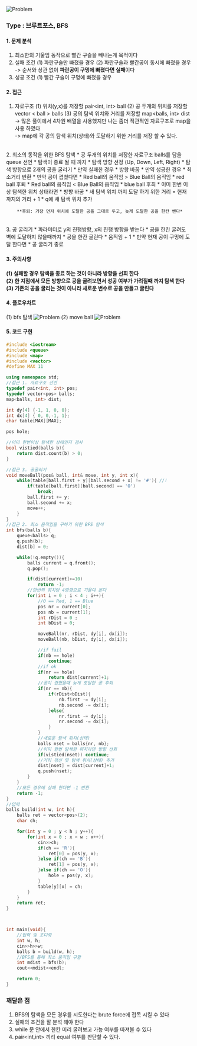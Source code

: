 ![Problem](https://raw.githubusercontent.com/seongjinkime/problem-solving/master/images/13460.png)
### Type : 브루트포스, BFS

#### 1. 문제 분석
1. 최소한의 기울임 동작으로 빨간 구슬을 빼내는게 목적이다  
2. 실패 조건
    (1) 파란구슬만 빠졌을 경우
    (2) 파란구슬과 빨간공이 동시에 빠졌을 경우
    -> 순서와 상관 없이 **파란공이 구멍에 빠졌다면 실패**이다
3. 성공 조건
    (1) 빨간 구슬이 구멍에 빠졌을 경우

#### 2. 접근
1. 자료구조
    (1) 위치(y,x)를 저장할 pair<int, int> ball
    (2) 공 두개의 위치를 저장할 vector < ball > balls
    (3) 공의 탐색 위치와 거리를 저장할 map<balls, int> dist
    -> 많은 풀이에서 4차원 배열을 사용했지만 나는 좀더 직관적인 자료구조로 map을 사용 하였다  
    -> map에 각 공의 탐색 위치(상태)와 도달하기 위한 거리를 저장 할 수 있다.
</br>
2. 최소의 동작을 위한 BFS 탐색
    * 공 두개의 위치를 저장한 자료구조 balls를 담을 queue 선언
    * 탐색이 종료 될 때 까지  
        * 탐색 방향 선정 (Up, Down, Left, Right)
            * 탐색 방향으로 2개의 공을 굴리기
            * 만약 실패한 경우
              *  방향 바꿈
            * 만약 성공한 경우
              * 최소거리 반환
            * 만약 공이 겹쳤다면
              * Red ball의 움직임 > Blue Ball의 움직임
                * red ball 후퇴
              * Red ball의 움직임 < Blue Ball의 움직임
                * blue ball 후최
            * 이미 한번 이상 탐색한 위치 상태라면
                * 방향 바꿈
            * 새 탐색 위치 까지 도달 하기 위한 거리 = 현재 까지의 거리 + 1
            * q에 새 탐색 위치 추가  

        **후퇴: 가장 먼저 위치에 도달한 공을 그대로 두고, 늦게 도달한 공을 한칸 뺀다*
</br>
3. 공 굴리기  
    * 파라미터로 y의 진행방향, x의 진행 방향을 받는다  
    * 공을 한칸 굴려도 벽에 도달하지 않을때까지
      * 공을 한칸 굴린다
      * 움직임 + 1
      * 만약 현재 공이 구멍에 도달 한다면
        * 공 굴리기 종료  



#### 3. 주의사항

**(1) 실패할 경우 탐색을 종료 하는 것이 아니라 방향을 선회 한다**  
**(2) 한 지점에서 모든 방향으로 공을 굴려보면서 성공 여부가 가려질때 까지 탐색 한다**
**(3) 기존의 공을 굴리는 것이 아니라 새로운 변수로 공을 만들고 굴린다**

#### 4. 플로우차트  
(1) bfs 탐색
![Problem](https://raw.githubusercontent.com/seongjinkime/problem-solving/master/images/13460_bfs.png?raw=true)
(2) move ball
![Problem](https://raw.githubusercontent.com/seongjinkime/problem-solving/master/images/13460_move.png?raw=true)

#### 5. 코드 구현  

```cpp
#include <iostream>
#include <queue>
#include <map>
#include <vector>
#define MAX 11

using namespace std;
//접근 1. 자료구조 선언
typedef pair<int, int> pos;
typedef vector<pos> balls;
map<balls, int> dist;

int dy[4] {-1, 1, 0, 0};
int dx[4] { 0, 0,-1, 1};
char table[MAX][MAX];

pos hole;

//이미 한번이상 탐색한 상태인지 검사
bool vistied(balls b){
    return dist.count(b) > 0;
}

//접근 3. 공굴리기
void moveBall(pos& ball, int& move, int y, int x){
    while(table[ball.first + y][ball.second + x] != '#'){ //!
        if(table[ball.first][ball.second] == 'O')
            break;
        ball.first += y;
        ball.second += x;
        move++;
    }
}
//접근 2. 최소 움직임을 구하기 위한 BFS 탐색
int bfs(balls b){
    queue<balls> q;
    q.push(b);
    dist[b] = 0;

    while(!q.empty()){
        balls current = q.front();
        q.pop();

        if(dist[current]>=10)
            return -1;
        //한번의 위치당 4방향으로 기울여 본다
        for(int i = 0 ; i < 4 ; i++){
            //0 == Red, 1 == Blue
            pos nr = current[0];
            pos nb = current[1];
            int rDist = 0 ;
            int bDist = 0;

            moveBall(nr, rDist, dy[i], dx[i]);
            moveBall(nb, bDist, dy[i], dx[i]);

            //if fail
            if(nb == hole)
                continue;
            //if ok
            if(nr == hole)
                return dist[current]+1;
            //공이 겹쳤을때 늦게 도달한 공 후퇴
            if(nr == nb){
                if(rDist<bDist){
                    nb.first -= dy[i];
                    nb.second -= dx[i];
                }else{
                    nr.first -= dy[i];
                    nr.second -= dx[i];
                }
            }
            //새로운 탐색 위치(상태)
            balls nset = balls{nr, nb};
            //이미 한번 탐색한 위치라면 방향 선회
            if(vistied(nset)) continue;
            //거리 갱신 및 탐색 위치(상태) 추가
            dist[nset] = dist[current]+1;
            q.push(nset);
        }
    }
    //모든 경우에 실패 한다면 -1 반환
    return -1;
}
//입력
balls build(int w, int h){
    balls ret = vector<pos>(2);
    char ch;

    for(int y = 0 ; y < h ; y++){
        for(int x = 0 ; x < w ; x++){
            cin>>ch;
            if(ch == 'R'){
                ret[0] = pos(y, x);
            }else if(ch == 'B'){
                ret[1] = pos(y, x);
            }else if(ch == 'O'){
                hole = pos(y, x);
            }
            table[y][x] = ch;
        }
    }
    return ret;
}



int main(void){
    //입력 및 초디롸
    int w, h;
    cin>>h>>w;
    balls b = build(w, h);
    //BFS를 통해 최소 움직임 구함
    int mdist = bfs(b);
    cout<<mdist<<endl;

    return 0;
}

```

### 깨달은 점
1. BFS의 탐색을 모든 경우를 시도한다는 brute force에 접목 시킬 수 있다
2. 실패의 조건을 잘 분석 해야 한다
3. while 문 안에서 한칸 미리 굴려보고 가능 여부를 따져볼 수 있다
4. pair<int,int> 끼리 equal 여부를 판단할 수 있다.
